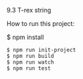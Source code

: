 9.3 T-rex string



How to run this project: 

   $ npm install

    $ npm run init-project 
    $ npm run build
    $ npm run watch
    $ npm run test 
